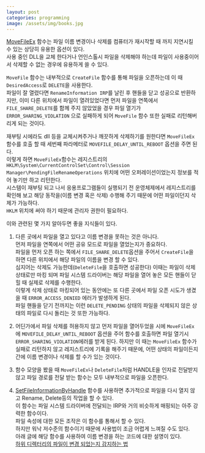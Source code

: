 ```yaml
---
layout: post
categories: programming
image: /assets/img/books.jpg
---
```

[MoveFileEx](https://docs.microsoft.com/en-us/windows/win32/api/winbase/nf-winbase-movefileexw) 함수는 파일 이름 변경이나 삭제를 컴퓨터가 재시작할 때 까지 지연시킬 수 있는 상당히 유용한 옵션이 있다.  
사용 중인 DLL을 교체 한다거나 언인스톨시 파일을 삭제해야 하는데 파일이 사용중이어서 삭제할 수 없는 경우에 유용하게 쓸 수 있다.

`MoveFile` 함수는 내부적으로 `CreateFile` 함수를 통해 파일을 오픈하는데 이 때 `DesiredAccess`로 `DELETE`을 사용한다.  
파일이 잘 열렸다면 `RenameInformation IRP`를 날린 후 핸들을 닫고 성공으로 반환하지만, 이미 다른 위치에서 파일이 열려있었다면 먼저 파일을 연쪽에서 `FILE_SHARE_DELETE`를 함께 주지 않았었을 경우 파일 열기가 `ERROR_SHARING_VIOLATION` 으로 실패하게 되어 `MoveFile` 함수 또한 실패로 리턴해버리게 되는 것이다.

재부팅 시에라도 dll 등을 교체시켜주거나 깨끗하게 삭제하기를 원한다면 `MoveFileEx`함수를 호출 할 때 세번째 파라메터로 `MOVEFILE_DELAY_UNTIL_REBOOT` 옵션을 주면 된다.  
이렇게 하면 `MoveFileEx`함수는 레지스트리의 `HKLM\System\CurrentControlSet\Control\Session Manager\PendingFileRenameOperations` 위치에 어떤 오퍼레이션이었는지 정보를 적어 놓기만 하고 리턴한다.  
시스템이 재부팅 되고 나서 응용프로그램들이 실행되기 전 운영체제에서 레지스트리를 확인해 보고 해당 동작을(이름 변경 혹은 삭제) 수행해 주기 때문에 어떤 파일이던지 삭제가 가능하다.  
`HKLM` 위치에 써야 하기 때문에 관리자 권한이 필요하다.

이와 관련된 몇 가지 알아두면 좋을 지식들이 있다.

1. 다른 곳에서 파일을 열고 있다고 이름 변경을 못하는 것은 아니다.  
먼저 파일을 연쪽에서 어떤 공유 모드로 파일을 열었는지가 중요하다.  
파일을 먼저 오픈 하는 쪽에서 `FILE_SHARE_DELETE`옵션을 주어서 `CreateFile`을 하면 다른 위치에서 해당 파일의 이름을 변경 할 수 있다.  
심지어는 삭제도 가능한데(`DeleteFile`을 호출하면 성공한다) 이때는 파일이 삭제 상태로만 마킹 되며 파일 시스템 드라이버는 해당 파일을 열어 놓은 모든 핸들이 닫힐 때 실제로 삭제를 수행한다.  
이렇게 삭제 상태로 마킹되어 있는 동안에는 또 다른 곳에서 파일 오픈 시도가 생겼을 때 `ERROR_ACCESS_DENIED` 에러가 발생하게 된다.  
파일 핸들을 닫기 전까지는 이런 `DELETE_PENDING` 상태의 파일을 삭제되지 않은 상태의 파일로 다시 돌리는 것 또한 가능하다.

2. 어딘가에서 파일 삭제를 허용하지 않고 먼저 파일을 열어두었을 시에 `MoveFileEx`에 `MOVEFILE_DELAY_UNTIL_REBOOT` 옵션을 주어 함수를 호출하면 파일 열기시 `ERROR_SHARING_VIOLATION`에러를 받게 된다. 
하지만 이 때는 `MoveFileEx` 함수가 실패로 리턴하지 않고 레지스트리에 기록을 해주기 때문에, 어떤 상태의 파일이든지 간에 이름 변경이나 삭제를 할 수가 있는 것이다.

3. 함수 모양을 봤을 때 `MoveFileEx`나 `DeleteFile`처럼 HANDLE을 인자로 전달받지 않고 파일 경로를 전달 받는 함수는 모두 내부적으로 파일을 오픈한다.

4. [SetFileInformationByHandle](https://docs.microsoft.com/en-us/windows/win32/api/fileapi/nf-fileapi-setfileinformationbyhandle?redirectedfrom=MSDN) 함수를 사용하면 추가적으로 파일을 다시 열지 않고 Rename, Delete등의 작업을 할 수 있다.  
이 함수는 파일 시스템 드라이버에 전달되는 IRP와 거의 비슷하게 매핑되는 아주 강력한 함수이다.  
파일 속성에 대한 모든 조작은 이 함수를 통해서 할 수 있다.  
하지만 워낙 저수준의 함수이기 때문에 사용법이 조금 어렵게 느껴질 수도 있다.  
아래 글에 해당 함수를 사용하여 이름 변경을 하는 코드에 대한 설명이 있다.  
[하위 디렉터리의 파일이 변경 되었는지 감지하는 법](https://jeho.page/essay/2010/12/20/%ED%95%98%EC%9C%84-%EB%94%94%EB%A0%89%ED%84%B0%EB%A6%AC%EC%9D%98-%ED%8C%8C%EC%9D%BC%EC%9D%B4-%EB%B3%80%EA%B2%BD-%EB%90%98%EC%97%88%EB%8A%94%EC%A7%80-%EA%B0%90%EC%A7%80%ED%95%98%EA%B8%B0.html)